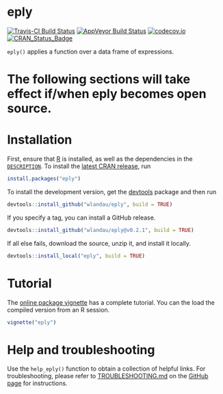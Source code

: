 # eply

[![Travis-CI Build Status](https://travis-ci.org/wlandau/eply.svg?branch=master)](https://travis-ci.org/wlandau/eply)
[![AppVeyor Build Status](https://ci.appveyor.com/api/projects/status/github/wlandau/eply?branch=master&svg=true)](https://ci.appveyor.com/project/wlandau/eply)
[![codecov.io](https://codecov.io/github/wlandau/eply/coverage.svg?branch=master)](https://codecov.io/github/wlandau/eply?branch=master)
[![CRAN_Status_Badge](http://www.r-pkg.org/badges/version/eply)](http://cran.r-project.org/package=eply)

`eply()` applies a function over a data frame of expressions.

# The following sections will take effect if/when eply becomes open source.

# Installation

First, ensure that [R](https://www.r-project.org/) is installed, as well as the dependencies in the [`DESCRIPTION`](https://github.com/wlandau/eply/blob/master/DESCRIPTION). To install the [latest CRAN release](https://cran.r-project.org/web/packages/eply/), run

```r
install.packages("eply")
```

To install the development version, get the [devtools](https://cran.r-project.org/web/packages/devtools/) package and then run 

```r
devtools::install_github("wlandau/eply", build = TRUE)
```

If you specify a tag, you can install a GitHub release.

```r
devtools::install_github("wlandau/eply@v0.2.1", build = TRUE)
```

If all else fails, download the source, unzip it, and install it locally.

```r
devtools::install_local("eply", build = TRUE)
```


# Tutorial

The [online package vignette](http://will-landau.com/eply/articles/eply.html) has a complete tutorial. You can the load the compiled version from an R session.

```r
vignette("eply")
```


# Help and troubleshooting

Use the `help_eply()` function to obtain a collection of helpful links. For troubleshooting, please refer to [TROUBLESHOOTING.md](https://github.com/wlandau/eply/blob/master/TROUBLESHOOTING.md) on the [GitHub page](https://github.com/wlandau/eply) for instructions.
